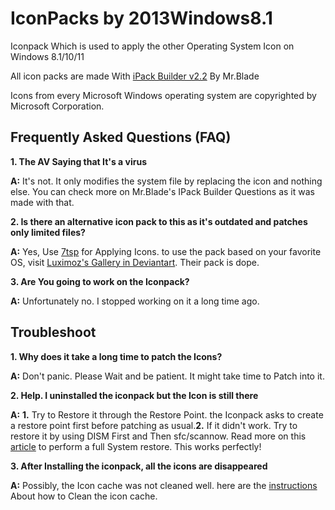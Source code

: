 # IconPacks by 2013Windows8.1


Iconpack Which is used to apply the other Operating System Icon on Windows 8.1/10/11

All icon packs are made With [iPack Builder v2.2](https://mrbladedesigns.com/ipack-builder/) By Mr.Blade

Icons from every Microsoft Windows operating system are copyrighted by Microsoft Corporation.

## Frequently Asked Questions (FAQ)

**1. The AV Saying that It's a virus**

**A:** It's not. It only modifies the system file by replacing the icon and nothing else. You can check more on Mr.Blade's IPack Builder Questions as it was made with that.

**2. Is there an alternative icon pack to this as it's outdated and patches only limited files?**

**A:** Yes, Use [7tsp](https://www.deviantart.com/devillnside/art/7TSP-GUI-2019-Edition-804769422) for Applying Icons.
    to use the pack based on your favorite OS, visit [Luximoz's Gallery in Deviantart](https://www.deviantart.com/luximoz/gallery). Their pack is dope.

**3. Are You going to work on the Iconpack?**

**A:** Unfortunately no. I stopped working on it a long time ago.

## Troubleshoot
**1. Why does it take a long time to patch the Icons?**

**A:** Don't panic. Please Wait and be patient. It might take time to Patch into it.

**2. Help. I uninstalled the iconpack but the Icon is still there**

**A:** 
**1.** Try to Restore it through the Restore Point. the Iconpack asks to create a restore point first before patching as usual.**2.** If it didn't work. Try to restore it by using DISM First and Then sfc/scannow. Read more on this [article](https://support.microsoft.com/en-us/topic/use-the-system-file-checker-tool-to-repair-missing-or-corrupted-system-files-79aa86cb-ca52-166a-92a3-966e85d4094e) to perform a full System restore. This works perfectly!

**3. After Installing the iconpack, all the icons are disappeared**

**A:** Possibly, the Icon cache was not cleaned well. here are the [instructions](https://www.tenforums.com/tutorials/5645-rebuild-icon-cache-windows-10-a.html) About how to Clean the icon cache.
